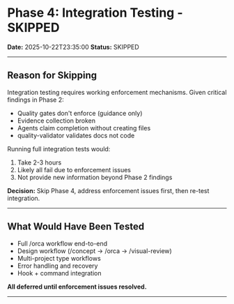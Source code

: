 # Phase 4: Integration Testing - SKIPPED

**Date:** 2025-10-22T23:35:00
**Status:** SKIPPED

---

## Reason for Skipping

Integration testing requires working enforcement mechanisms. Given critical findings in Phase 2:

- Quality gates don't enforce (guidance only)
- Evidence collection broken
- Agents claim completion without creating files
- quality-validator validates docs not code

Running full integration tests would:
1. Take 2-3 hours
2. Likely all fail due to enforcement issues
3. Not provide new information beyond Phase 2 findings

**Decision:** Skip Phase 4, address enforcement issues first, then re-test integration.

---

## What Would Have Been Tested

- Full /orca workflow end-to-end
- Design workflow (/concept → /orca → /visual-review)
- Multi-project type workflows
- Error handling and recovery
- Hook + command integration

**All deferred until enforcement issues resolved.**

---
